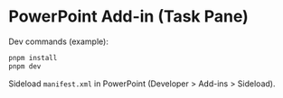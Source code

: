 # PowerPoint Add-in (Task Pane)

Dev commands (example):
```bash
pnpm install
pnpm dev
```
Sideload `manifest.xml` in PowerPoint (Developer > Add-ins > Sideload).
